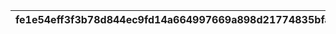 |fe1e54eff3f3b78d844ec9fd14a664997669a898d21774835bfa95a1a5425705|3a3ba4bbebf8aae02f1b277bd8592aa111b93b2e621b54c58b037ae2587139aa|b8e1713f9959e131e2717266d2c35a44fe798297f8ffba3a35d921cd2daf9cc9|72ae49b0a07b080d967739b1a9b8a1e51ecacc0110da82fd818f0bd8fd850b8e|cc535e20eda035f2d25a62ed938baca9724613f3ca6abb460a57f87bced334aa|4ef388dad142919862b549d2dca8577e5b9e582e38dbddbd6a892489b748b433|8bd255b1ff8fe00f85077d8941397c7e707cb3a2269dd780dbf2182b512343af|840a45e129ee062c427a75b7ee1bf62de15e27b6885f0ede56112fcf8f270e5a|8837184b2233a83a8cc77a6acfbd780c755a971a1fecb649eee4dadbfc3fd809|ac69233ca61031c3306a5de647abbb98f8e8bc9f68135d77745bee5cd5ebbe16|e80d6c0e5eed5e71488460e5986a5f8f4c827e9ea9f27c5666d1f796c555bfe0|
| --- | --- | --- | --- | --- | --- | --- | --- | --- | --- | --- |